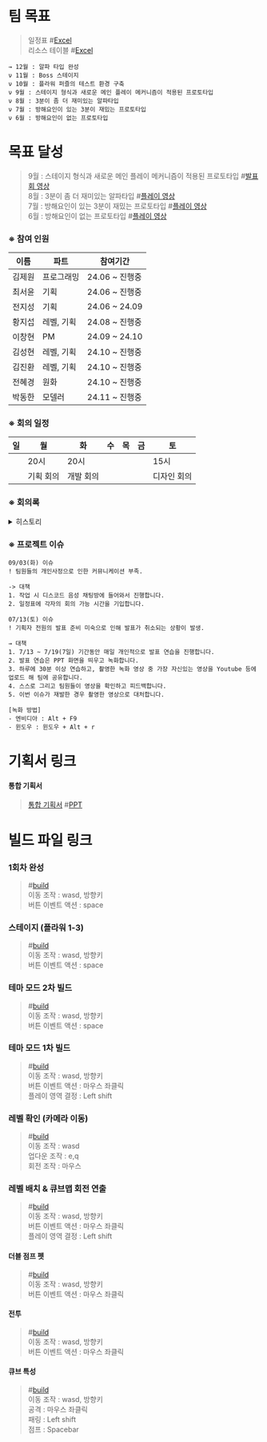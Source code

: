 # 팀 목표
>일정표 #<a href="https://docs.google.com/spreadsheets/d/19ddOy-hGZPW09LCSMfKd36jwMjSrMh14/copy">Excel</a>   
>리소스 테이블 #<a href="https://docs.google.com/spreadsheets/d/1aPC0sq3G-th4tddcuolTIw9G-XterXSN/edit?usp=sharing&ouid=103363998133289087028&rtpof=true&sd=true">Excel</a>   
```
→ 12월 : 알파 타입 완성
ν 11월 : Boss 스테이지 
ν 10월 : 플라워 퍼즐의 테스트 환경 구축
ν 9월 : 스테이지 형식과 새로운 메인 플레이 메커니즘이 적용된 프로토타입
ν 8월 : 3분이 좀 더 재미있는 알파타입
ν 7월 : 방해요인이 있는 3분이 재밌는 프로토타입
ν 6월 : 방해요인이 없는 프로토타입 
```

# 목표 달성
<!-- 
>12월 : 알파 타입 완성 #<a href="">플레이 영상</a> 
>11월 : Boss 스테이지 #<a href="">플레이 영상</a>   
>10월 : 플라워 퍼즐의 테스트 환경 구축 #<a href="">플레이 영상</a>   
-->
>9월 : 스테이지 형식과 새로운 메인 플레이 메커니즘이 적용된 프로토타입 #<a href="https://youtu.be/FDuE9BE1mF4">발표회 영상</a>   
>8월 : 3분이 좀 더 재미있는 알파타입 #<a href="https://youtu.be/z8W7RxiKq7U">플레이 영상</a>   
>7월 : 방해요인이 있는 3분이 재밌는 프로토타입 #<a href="https://youtu.be/xMm53i5QQvU">플레이 영상</a>   
>6월 : 방해요인이 없는 프로토타입 #<a href="https://youtu.be/L-DdV-VDRyM">플레이 영상</a>


### ※ 참여 인원
|이름|파트|참여기간|
|------|---|---|
|김제원|프로그래밍|24.06 ~ 진행중|
|최서윤|기획|24.06 ~ 진행중|
|전지성|기획|24.06 ~ 24.09|
|황지섭|레벨, 기획|24.08 ~ 진행중|
|이창현|PM|24.09 ~ 24.10|
|김성현|레벨, 기획|24.10 ~ 진행중|
|김진환|레벨, 기획|24.10 ~ 진행중|
|전혜경|원화|24.10 ~ 진행중|
|박동한|모델러|24.11 ~ 진행중|

### ※ 회의 일정
|일|월|화|수|목|금|토|
|---|---|---|---|---|---|---|
||20시|20시||||15시|
||기획 회의|개발 회의||||디자인 회의|

### ※ 회의록
<details>
  <summary>히스토리</summary>

  |제목|내용|설명|
|------|---|---|
|241030|<a href="https://clovanote.naver.com/s/whm3twSYbtaU8MHz27JyR5S">링크</a>|인트로 후반부의 퀄리티 낮은 부분을 원화로 대체, 부유섬 추락 구도에 대한 논의|
|241029|<a href="https://clovanote.naver.com/s/cDHhiBsSVYdNAdGoxpJBtTS">링크</a>|인트로 퀄리티업 방향과 원화 제안, 팀 세분화로 회의 관리|
|241022|<a href="https://clovanote.naver.com/s/cNXpB8ejhr4ZQJ2766xqbnS">링크</a>|몬스터 등장, 스테이지 형식 압축, 프로그래밍적 레벨 구성, 결산 연출 제시|
|241015|<a href="">링크</a>|안개 활용, 육면체 메커니즘 적용|
|241008|<a href="https://clovanote.naver.com/s/uFAEdFxqNV5ryN9dZnAq4FS">링크</a>|초기 디자인 복원, 기획 방향 점검, 히트 박스 개선|
|241001|<a href="https://clovanote.naver.com/s/9FvySnw2orrJBEvuK6S4GcS?t=3953">링크</a>|콘텐츠 확장에 대한 공유, 동선 단방향 제한|
|240827|<a href="https://clovanote.naver.com/s/H7tbgzDxfUix5ZEEbtmQ2ZS">링크</a>|퀄리티 업 일정 및 2차 사이클 일정 수립|
|240820|<a href="https://clovanote.naver.com/s/TxxQFuATijZQfsNcbZaFHdS">링크</a>|퀄리티 업 아이디어 회의|
|240819|<a href="https://clovanote.naver.com/s/s85VoeBeckL5kr5jdZ2F2ES">링크</a>|메인 플레이 메커니즘과 크래프팅 논의|
|240805|<a href="https://clovanote.naver.com/s/gLNNbYRLgy8EoPwf75LQCcS?t=105">링크</a>|게임의 핵심에 대한 토론, 모드 중간점검, 인트로 결산 이이디어 회의|
|240729|<a href="https://clovanote.naver.com/s/m8GgH88MNSCyGAyFH2msEGS?t=430">링크</a>|모드 제작에 대한 찬반토론, 육면체 회전 연출의 문제점, 일정표 마감시간 조율|
|240721|<a href="https://clovanote.naver.com/s/pdJWsdsGBKgqzzpaGRTJKkS">링크</a>|TPO에 따른 육면체 변화 아이디어 제시, 모드 아이디어 제시|
|240715|<a href="https://clovanote.naver.com/s/USh8aDtjFEVaJi9EBgobjYS?t=1177">링크</a>|새로운 인원 투입, 게임의 재미 발표, 일정표 작성|
|240708|<a href="https://clovanote.naver.com/w/GLp5zFWRaZD6q5FCzj5w/note-detail/f5f2bee2-b126-4d8c-ba9f-889f84dac052n">링크</a>|퍼즐의 유형과 고민의 유형, 조작의 재미 유지|
|240704|<a href="https://clovanote.naver.com/w/GLp5zFWRaZD6q5FCzj5w/note-detail/dbae2cd0-0eea-4306-9e2b-544635a112e7n">링크</a>|레벨 제작 건의|
|240630|<a href="https://clovanote.naver.com/w/GLp5zFWRaZD6q5FCzj5w/note-detail/dbae2cd0-0eea-4306-9e2b-544635a112e7n">링크</a>|월간 방향성 회의|
|240624|<a href="https://clovanote.naver.com/w/GLp5zFWRaZD6q5FCzj5w/note-detail/2440c436-a6a9-40f3-9c9c-6b3e1386699bn">링크</a>|협업 환경 구성|
|240617|<a href="https://clovanote.naver.com/s/XygYU6JxKTYFpDEuma5JYeS">링크</a>|첫 회의. 큐브맵 메커니즘 제안.|
</details>

### ※ 프로젝트 이슈
```
09/03(화) 이슈
! 팀원들의 개인사정으로 인한 커뮤니케이션 부족.

-> 대책
1. 작업 시 디스코드 음성 채팅방에 들어와서 진행합니다.
2. 일정표에 각자의 회의 가능 시간을 기입합니다.

07/13(토) 이슈
! 기획자 전원의 발표 준비 미숙으로 인해 발표가 취소되는 상황이 발생.

→ 대책
1. 7/13 ~ 7/19(7일) 기간동안 매일 개인적으로 발표 연습을 진행합니다.
2. 발표 연습은 PPT 화면을 띄우고 녹화합니다.
3. 하루에 30분 이상 연습하고, 촬영한 녹화 영상 중 가장 자신있는 영상을 Youtube 등에 업로드 해 팀에 공유합니다.
4. 스스로 그리고 팀원들이 영상을 확인하고 피드백합니다.
5. 이번 이슈가 재발한 경우 촬영한 영상으로 대처합니다.

[녹화 방법]
- 엔비디아 : Alt + F9
- 윈도우 : 윈도우 + Alt + r
```
# 기획서 링크

#### 통합 기획서
><a href="">통합 기획서</a>   #<a href="https://docs.google.com/presentation/d/1BcTE0Vi1iDWS71HzCjENewOWBmzJcRgZ/edit?usp=drive_link&ouid=105936148171730627990&rtpof=true&sd=true">PPT</a>   


# 빌드 파일 링크
### 1회차 완성
>#<a href="https://drive.google.com/file/d/1WQT6EhQ7uuhaub76Uq5kPBLIB4VM_KQ6/view?usp=sharing">build</a>   
이동 조작 : wasd, 방향키   
버튼 이벤트 액션 : space   

### 스테이지 (플라워 1-3)
>#<a href="https://drive.google.com/file/d/1S74nj52vCjxIBL506jNIgXIqvSDnQxzG/view?usp=sharing">build</a>   
이동 조작 : wasd, 방향키   
버튼 이벤트 액션 : space   

### 테마 모드 2차 빌드
>#<a href="https://drive.google.com/file/d/1p0JuWJqEip6US5D_3gu-v5o5FXDbcxKI/view?usp=drive_link">build</a>   
이동 조작 : wasd, 방향키   
버튼 이벤트 액션 : space


### 테마 모드 1차 빌드
>#<a href="https://drive.google.com/file/d/1NwBtn3lbGALS9ikNb8WnBT_qVrZKiz8-/view?usp=drive_link">build</a>   
이동 조작 : wasd, 방향키   
버튼 이벤트 액션 : 마우스 좌클릭   
플레이 영역 결정 : Left shift 


### 레벨 확인 (카메라 이동)
>#<a href="https://drive.google.com/file/d/1tsTAlGS60nx4s4pEiH86oCffGzJ0wPrL/view?usp=drive_link">build</a>   
이동 조작 : wasd   
업다운 조작 : e,q   
회전 조작 : 마우스   


### 레벨 배치 & 큐브맵 회전 연출
>#<a href="https://drive.google.com/file/d/1lNL1erf1I2s2jIMyIjV_Fs8eyf4j4S0C/view?usp=drive_link">build</a>   
이동 조작 : wasd, 방향키   
버튼 이벤트 액션 : 마우스 좌클릭   
플레이 영역 결정 : Left shift


#### 더블 점프 펫
>#<a href="https://drive.google.com/file/d/1PlcLq0hKbdb1EzfmntonaNO3yQESJEeH/view?usp=drive_link">build</a>   
이동 조작 : wasd, 방향키   
버튼 이벤트 액션 : 마우스 좌클릭   


#### 전투
>#<a href="https://drive.google.com/file/d/1IizCPwd5lgrprw05d08igH5widwSBZ_B/view?usp=drive_link">build</a>   
이동 조작 : wasd, 방향키   
버튼 이벤트 액션 : 마우스 좌클릭   


#### 큐브 특성
>#<a href="https://drive.google.com/file/d/1PFVbyEVSnUtqjqbctOvyuKhADu1GULuD/view?usp=drive_link">build</a>   
이동 조작 : wasd, 방향키   
공격 : 마우스 좌클릭   
패링 : Left shift   
점프 : Spacebar
